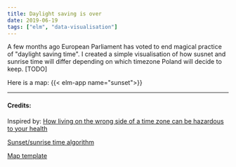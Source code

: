 ```yaml
---
title: Daylight saving is over
date: 2019-06-19
tags: ["elm", "data-visualisation"]
---
```


A few months ago European Parliament has voted to end magical practice of "daylight saving time". I created a simple visualisation of how susnet and sunrise time will differ depending on which timezone Poland will decide to keep. [TODO] 

Here is a map:
{{< elm-app name="sunset">}}

--- 
#### Credits: 

Inspired by: [How living on the wrong side of a time zone can be hazardous to your health ](https://www.washingtonpost.com/business/2019/04/19/how-living-wrong-side-time-zone-can-be-hazardous-your-health/)

[Sunset/sunrise time algorithm](https://edwilliams.org/sunrise_sunset_example.htm)

[Map template](https://commons.wikimedia.org/wiki/File:Gminy_Polski_wed%C5%82ug_rodzaju.svg)
